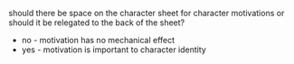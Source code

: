 should there be space on the character sheet for character motivations or should it be relegated to the back of the sheet?
- no - motivation has no mechanical effect
- yes - motivation is important to character identity